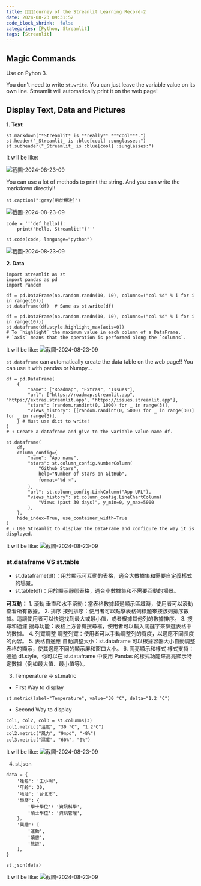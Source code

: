 ```yaml
---
title: 👩🏻‍💻Journey of the Streanlit Learning Record-2
date: 2024-08-23 09:31:52
code_block_shrink:  false
categories: [Python, Streamlit]
tags: [Streanlit]
---
```


## Magic Commands
Use on Pyhon 3.

You don't need to write `st.write`. You can just leave the variable value on its own line. Streamlit will automatically print it on the web page!

<!-- more -->

## Display Text, Data and Pictures
**1. Text**
```python=
st.markdown("*Streamlit* is **really** ***cool***.")
st.header("_Streamlit_ is :blue[cool] :sunglasses:")
st.subheader("_Streamlit_ is :blue[cool] :sunglasses:")
```
It will be like:

![截圖-2024-08-23-09](https://chiehhhaa.github.io/picx-images-hosting/截圖-2024-08-23-09.36.06.wihlhtxog.webp)

You can use a lot of methods to print the string. And you can write the markdown directly!!

```python=
st.caption(":gray[用於標注]")
```
![截圖-2024-08-23-09](https://chiehhhaa.github.io/picx-images-hosting/截圖-2024-08-23-09.36.21.1023j7n0e7.webp)

```python=
code = '''def hello():
    print("Hello, Streamlit!")'''

st.code(code, language="python")
```
![截圖-2024-08-23-09](https://chiehhhaa.github.io/picx-images-hosting/截圖-2024-08-23-09.36.28.5mnqjwlk1q.webp)

**2. Data**
```python=
import streamlit as st
import pandas as pd
import random

df = pd.DataFrame(np.random.randn(10, 10), columns=("col %d" % i for i in range(10)))
st.dataframe(df)  # Same as st.write(df)

df = pd.DataFrame(np.random.randn(10, 10), columns=("col %d" % i for i in range(10)))
st.dataframe(df.style.highlight_max(axis=0))
# To `highlight` the maximum value in each column of a DataFrame.
# `axis` means that the operation is performed along the `columns`. 

```

It will be like:
![截圖-2024-08-23-09](https://chiehhhaa.github.io/picx-images-hosting/截圖-2024-08-23-09.36.36.8hgepp0qt9.webp)


`st.dataframe` can automatically create the data table on the web page!! You can use it with pandas or Numpy...

```python=
df = pd.DataFrame(
    {
        "name": ["Roadmap", "Extras", "Issues"],
        "url": ["https://roadmap.streamlit.app", "https://extras.streamlit.app", "https://issues.streamlit.app"],
        "stars": [random.randint(0, 1000) for _ in range(3)],
        "views_history": [[random.randint(0, 5000) for _ in range(30)] for _ in range(3)],
    } # Must use dict to write!
)
# ⬆️ Create a dataframe and give to the variable value name df.

st.dataframe(
    df,
    column_config={
        "name": "App name",
        "stars": st.column_config.NumberColumn(
            "Github Stars",
            help="Number of stars on GitHub",
            format="%d ⭐",
        ),
        "url": st.column_config.LinkColumn("App URL"),
        "views_history": st.column_config.LineChartColumn(
            "Views (past 30 days)", y_min=0, y_max=5000
        ),
    },
    hide_index=True, use_container_width=True
)
# ⬆️ Use Streamlit to display the DataFrame and configure the way it is displayed.
```
It will be like:
![截圖-2024-08-23-09](https://chiehhhaa.github.io/picx-images-hosting/截圖-2024-08-23-09.36.46.2obggedakb.webp)

### st.dataframe VS st.table

- st.dataframe(df)：用於顯示可互動的表格，適合大數據集和需要自定義樣式的場景。
- st.table(df)：用於顯示靜態表格，適合小數據集和不需要互動的場景。

**可互動：**
    1. 滾動
    垂直和水平滾動：當表格數據超過顯示區域時，使用者可以滾動查看所有數據。
    2. 排序
    按列排序：使用者可以點擊表格列標題來按該列排序數據。這讓使用者可以快速找到最大或最小值，或者根據其他列的數據排序。
    3. 搜尋和過濾
    搜尋功能：表格上方會有搜尋框，使用者可以輸入關鍵字來篩選表格中的數據。
    4. 列寬調整
    調整列寬：使用者可以手動調整列的寬度，以適應不同長度的內容。
    5. 表格自適應
    自動調整大小：st.dataframe 可以根據容器大小自動調整表格的顯示，使其適應不同的顯示屏和窗口大小。
    6. 高亮顯示和樣式
    樣式支持：通過 df.style，你可以在 st.dataframe 中使用 Pandas 的樣式功能來高亮顯示特定數據（例如最大值、最小值等）。

3. Temperature -> st.matric
- First Way to display
```pytho=
st.metric(label="Temperature", value="30 °C", delta="1.2 °C")
```
- Second Way to display
```python=
col1, col2, col3 = st.columns(3)
col1.metric("溫度", "30 °C", "1.2°C")
col2.metric("風力", "9mpd", "-8%")
col3.metric("濕度", "60%", "0%")
```
It will be like:
![截圖-2024-08-23-09](https://chiehhhaa.github.io/picx-images-hosting/截圖-2024-08-23-09.36.53.2obggedak9.webp)

4. st.json
```python!
data = {
    '姓名': '王小明',
    '年齡': 30,
    '地址': '台北市',
    '學歷': {
        '學士學位': '資訊科學',
        '碩士學位': '資訊管理',
    },
    '興趣': [
        '運動',
        '讀書',
        '旅遊',
    ],
}

st.json(data)
```

It will be like:
![截圖-2024-08-23-09](https://chiehhhaa.github.io/picx-images-hosting/截圖-2024-08-23-09.37.01.1hs57sodyw.webp)



